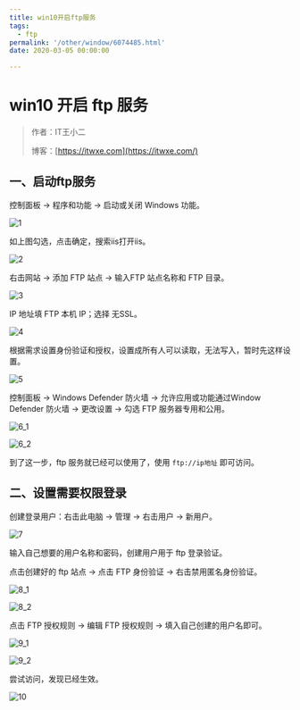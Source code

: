 ```yaml
---
title: win10开启ftp服务
tags:
  - ftp 
permalink: '/other/window/6074485.html'
date: 2020-03-05 00:00:00

---
```


# win10 开启 ftp 服务

> 作者：IT王小二
>
> 博客：[https://itwxe.com](https://itwxe.com/)

## 一、启动ftp服务

控制面板 -> 程序和功能 -> 启动或关闭 Windows 功能。

![1](https://img.itwxe.com/i/2021/08/5cdf2b1597faa.png)

如上图勾选，点击确定，搜索iis打开iis。

![2](https://img.itwxe.com/i/2021/08/2ec23e500e5c9.png)

右击网站 -> 添加 FTP 站点 -> 输入FTP 站点名称和 FTP 目录。

![3](https://img.itwxe.com/i/2021/08/1c843a1e51af8.png)

IP 地址填 FTP 本机 IP；选择 无SSL。

![4](https://img.itwxe.com/i/2021/08/9b82047a18889.png)

根据需求设置身份验证和授权，设置成所有人可以读取，无法写入，暂时先这样设置。

![5](https://img.itwxe.com/i/2021/08/6f25d7cbf0ea4.png)

控制面板 -> Windows Defender 防火墙 -> 允许应用或功能通过Window Defender 防火墙 -> 更改设置 -> 勾选 FTP 服务器专用和公用。

![6_1](https://img.itwxe.com/i/2021/08/3d9c905271138.png)

![6_2](https://img.itwxe.com/i/2021/08/e05dd4fe52658.png)

到了这一步，ftp 服务就已经可以使用了，使用 `ftp://ip地址` 即可访问。

## 二、设置需要权限登录

创建登录用户：右击此电脑 -> 管理 -> 右击用户 -> 新用户。

![7](https://img.itwxe.com/i/2021/08/789274b1d51fa.png)

输入自己想要的用户名称和密码，创建用户用于 ftp 登录验证。

点击创建好的 ftp 站点 -> 点击 FTP 身份验证 -> 右击禁用匿名身份验证。

![8_1](https://img.itwxe.com/i/2021/08/32bcef1b5e87b.png)

![8_2](https://img.itwxe.com/i/2021/08/fdc4e1d5e8033.png)

点击 FTP 授权规则 -> 编辑 FTP 授权规则 -> 填入自己创建的用户名即可。

![9_1](https://img.itwxe.com/i/2021/08/c536012d79ff5.png)

![9_2](https://img.itwxe.com/i/2021/08/beef480bb61e8.png)

尝试访问，发现已经生效。

![10](https://img.itwxe.com/i/2021/08/6d1fe36b38b53.png)


